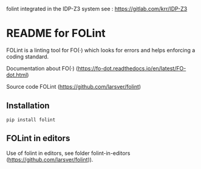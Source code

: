 folint integrated in the IDP-Z3 system see : https://gitlab.com/krr/IDP-Z3


README for FOLint 
=============================================

FOLint is a linting tool for FO(·) which looks for errors and helps enforcing a coding standard.

Documentation about FO(·) (https://fo-dot.readthedocs.io/en/latest/FO-dot.html)

Source code FOLint (https://github.com/larsver/folint)

Installation
-------

    pip install folint


FOLint in editors
-------
Use of folint in editors, see folder folint-in-editors (https://github.com/larsver/folint)).
